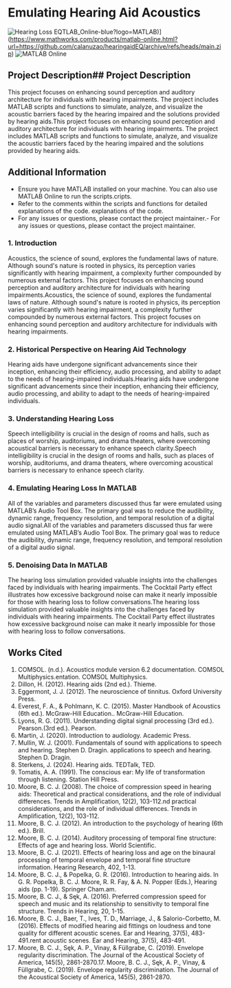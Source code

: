 # Emulating Hearing Aid Acoustics

![Hearing Loss EQ](hearinglossEQ.png)TLAB_Online-blue?logo=MATLAB)](https://www.mathworks.com/products/matlab-online.html?url=https://github.com/calanuzao/hearingaidEQ/archive/refs/heads/main.zip)
![MATLAB Online](https://img.shields.io/badge/MATLAB-Online-blue)

## Project Description## Project Description

This project focuses on enhancing sound perception and auditory architecture for individuals with hearing impairments. The project includes MATLAB scripts and functions to simulate, analyze, and visualize the acoustic barriers faced by the hearing impaired and the solutions provided by hearing aids.This project focuses on enhancing sound perception and auditory architecture for individuals with hearing impairments. The project includes MATLAB scripts and functions to simulate, analyze, and visualize the acoustic barriers faced by the hearing impaired and the solutions provided by hearing aids.

## Additional Information

- Ensure you have MATLAB installed on your machine. You can also use MATLAB Online to run the scripts.cripts.
- Refer to the comments within the scripts and functions for detailed explanations of the code. explanations of the code.
- For any issues or questions, please contact the project maintainer.- For any issues or questions, please contact the project maintainer.


### 1. Introduction
Acoustics, the science of sound, explores the fundamental laws of nature. Although sound's nature is rooted in physics, its perception varies significantly with hearing impairment, a complexity further compounded by numerous external factors. This project focuses on enhancing sound perception and auditory architecture for individuals with hearing impairments.Acoustics, the science of sound, explores the fundamental laws of nature. Although sound's nature is rooted in physics, its perception varies significantly with hearing impairment, a complexity further compounded by numerous external factors. This project focuses on enhancing sound perception and auditory architecture for individuals with hearing impairments.

### 2. Historical Perspective on Hearing Aid Technology
Hearing aids have undergone significant advancements since their inception, enhancing their efficiency, audio processing, and ability to adapt to the needs of hearing-impaired individuals.Hearing aids have undergone significant advancements since their inception, enhancing their efficiency, audio processing, and ability to adapt to the needs of hearing-impaired individuals.

### 3. Understanding Hearing Loss
Speech intelligibility is crucial in the design of rooms and halls, such as places of worship, auditoriums, and drama theaters, where overcoming acoustical barriers is necessary to enhance speech clarity.Speech intelligibility is crucial in the design of rooms and halls, such as places of worship, auditoriums, and drama theaters, where overcoming acoustical barriers is necessary to enhance speech clarity.

### 4. Emulating Hearing Loss In MATLAB
All of the variables and parameters discussed thus far were emulated using MATLAB’s Audio Tool Box. The primary goal was to reduce the audibility, dynamic range, frequency resolution, and temporal resolution of a digital audio signal.All of the variables and parameters discussed thus far were emulated using MATLAB’s Audio Tool Box. The primary goal was to reduce the audibility, dynamic range, frequency resolution, and temporal resolution of a digital audio signal.

### 5. Denoising Data In MATLAB
The hearing loss simulation provided valuable insights into the challenges faced by individuals with hearing impairments. The Cocktail Party effect illustrates how excessive background noise can make it nearly impossible for those with hearing loss to follow conversations.The hearing loss simulation provided valuable insights into the challenges faced by individuals with hearing impairments. The Cocktail Party effect illustrates how excessive background noise can make it nearly impossible for those with hearing loss to follow conversations.

## Works Cited
1. COMSOL. (n.d.). Acoustics module version 6.2 documentation. COMSOL Multiphysics.entation. COMSOL Multiphysics.
2. Dillon, H. (2012). Hearing aids (2nd ed.). Thieme.
3. Eggermont, J. J. (2012). The neuroscience of tinnitus. Oxford University Press.
4. Everest, F. A., & Pohlmann, K. C. (2015). Master Handbook of Acoustics (6th ed.). McGraw-Hill Education.. McGraw-Hill Education.
5. Lyons, R. G. (2011). Understanding digital signal processing (3rd ed.). Pearson.(3rd ed.). Pearson.
6. Martin, J. (2020). Introduction to audiology. Academic Press.
7. Mullin, W. J. (2001). Fundamentals of sound with applications to speech and hearing. Stephen D. Dragin. applications to speech and hearing. Stephen D. Dragin.
8. Sterkens, J. (2024). Hearing aids. TEDTalk, TED.
9. Tomatis, A. A. (1991). The conscious ear: My life of transformation through listening. Station Hill Press.
10. Moore, B. C. J. (2008). The choice of compression speed in hearing aids: Theoretical and practical considerations, and the role of individual differences. Trends in Amplification, 12(2), 103-112.nd practical considerations, and the role of individual differences. Trends in Amplification, 12(2), 103-112.
11. Moore, B. C. J. (2012). An introduction to the psychology of hearing (6th ed.). Brill.
12. Moore, B. C. J. (2014). Auditory processing of temporal fine structure: Effects of age and hearing loss. World Scientific.
13. Moore, B. C. J. (2021). Effects of hearing loss and age on the binaural processing of temporal envelope and temporal fine structure information. Hearing Research, 402, 1-13.
14. Moore, B. C. J., & Popelka, G. R. (2016). Introduction to hearing aids. In G. R. Popelka, B. C. J. Moore, R. R. Fay, & A. N. Popper (Eds.), Hearing aids (pp. 1-19). Springer Cham.am.
15. Moore, B. C. J., & Sęk, A. (2016). Preferred compression speed for speech and music and its relationship to sensitivity to temporal fine structure. Trends in Hearing, 20, 1-15.
16. Moore, B. C. J., Baer, T., Ives, T. D., Marriage, J., & Salorio-Corbetto, M. (2016). Effects of modified hearing aid fittings on loudness and tone quality for different acoustic scenes. Ear and Hearing, 37(5), 483-491.rent acoustic scenes. Ear and Hearing, 37(5), 483-491.
17. Moore, B. C. J., Sęk, A. P., Vinay, & Füllgrabe, C. (2019). Envelope regularity discrimination. The Journal of the Acoustical Society of America, 145(5), 2861-2870.17. Moore, B. C. J., Sęk, A. P., Vinay, & Füllgrabe, C. (2019). Envelope regularity discrimination. The Journal of the Acoustical Society of America, 145(5), 2861-2870.